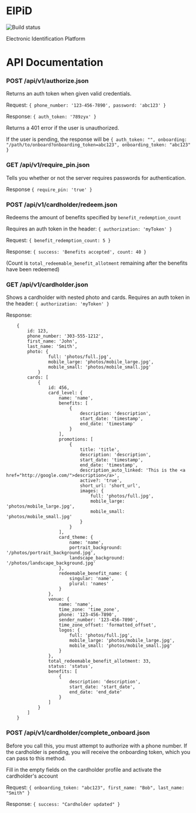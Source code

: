 # EIPiD
![Build status](https://circleci.com/gh/quickleft/eipid-server.png?circle-token=2d51cac0cfa3e656353ff6601becc4de346e8c9d)

Electronic Identification Platform

API Documentation
=================

### POST /api/v1/authorize.json
Returns an auth token when given valid credentials.

Request: `{ phone_number: '123-456-7890', password: 'abc123' }`

Response: `{ auth_token: '789zyx' }`

Returns a 401 error if the user is unauthorized.

If the user is pending, the response will be
`{ auth_token: "", onboarding: "/path/to/onboard?onboarding_token=abc123", onboarding_token: "abc123" }`

### GET /api/v1/require_pin.json
Tells you whether or not the server requires passwords for authentication.

Response `{ require_pin: 'true' }`

### POST /api/v1/cardholder/redeem.json
Redeems the amount of benefits specified by `benefit_redemption_count`

Requires an auth token in the header: `{ authorization: 'myToken' }`

Request: `{ benefit_redemption_count: 5 }`

Response: `{ success: 'Benefits accepted', count: 40 }`

(Count is `total_redeemable_benefit_allotment` remaining after the benefits have been redeemed)

### GET /api/v1/cardholder.json
Shows a cardholder with nested photo and cards. Requires an auth token in the header: `{ authorization: 'myToken' }`

Response:

        {
            id: 123,
            phone_number: '303-555-1212',
            first_name: 'John',
            last_name: 'Smith',
            photo: {
                    full: 'photos/full.jpg',
                    mobile_large: 'photos/mobile_large.jpg',
                    mobile_small: 'photos/mobile_small.jpg'
                }
            cards: [
                {
                    id: 456,
                    card_level: {
                        name: 'name',
                        benefits: [
                            {
                                description: 'description',
                                start_date: 'timestamp',
                                end_date: 'timestamp'
                            }
                        ],
                        promotions: [
                            {
                                title: 'title',
                                description: 'description',
                                start_date: 'timestamp',
                                end_date: 'timestamp',
                                description_auto_linked: 'This is the <a href="http://google.com/">description</a>',
                                active?: 'true',
                                short_url: 'short_url',
                                images: {
                                    full: 'photos/full.jpg',
                                    mobile_large: 'photos/mobile_large.jpg',
                                    mobile_small: 'photos/mobile_small.jpg'
                                }
                            }
                        ],
                        card_theme: {
                            name: 'name',
                            portrait_background: '/photos/portrait_background.jpg',
                            landscape_background: '/photos/landscape_background.jpg'
                        },
                        redeemable_benefit_name: {
                            singular: 'name',
                            plural: 'names'
                        }
                    },
                    venue: {
                        name: 'name',
                        time_zone: 'time_zone',
                        phone: '123-456-7890',
                        sender_number: '123-456-7890',
                        time_zone_offset: 'formatted_offset',
                        logos: {
                            full: 'photos/full.jpg',
                            mobile_large: 'photos/mobile_large.jpg',
                            mobile_small: 'photos/mobile_small.jpg'
                        }
                    },
                    total_redeemable_benefit_allotment: 33,
                    status: 'status',
                    benefits: [
                        {
                            description: 'description',
                            start_date: 'start_date',
                            end_date: 'end_date'
                        }
                    ]
                }
            ]
        }

### POST /api/v1/cardholder/complete_onboard.json
Before you call this, you must attempt to authorize with a phone number. If the cardholder is pending,
you will receive the onboarding token, which you can pass to this method.

Fill in the empty fields on the cardholder profile and activate the cardholder's account

Request: `{ onboarding_token: "abc123", first_name: "Bob", last_name: "Smith" }`

Response: `{ success: "Cardholder updated" }`
